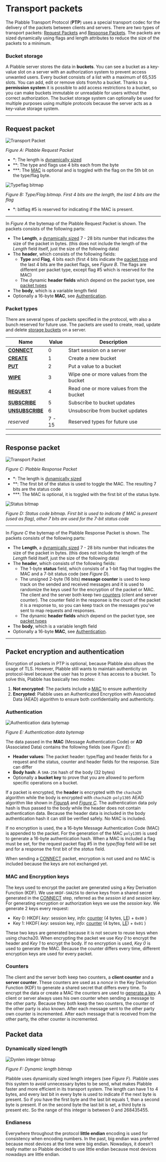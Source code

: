 # Transport packets
The Plabble Transport Protocol (**PTP**) uses a special transport codec for the delivery of the packets between clients and servers. There are two types of transport packets:
[Request Packets](#request-packet) and [Response Packets](#response-packet). The packets are sized dynamically using flags and length attributes to reduce the size of the packets to a minimum.

### **Bucket storage**
A Plabble server stores the data in **buckets**. You can see a bucket as a key-value slot on a server with an authorization system to prevent access unwanted users. Every bucket consists of a list with a maximum of 65,535 slots. You can add, edit or remove slots from/to a bucket. Thanks to a **permission system** it is possible to add access restrictions to a bucket, so you can make buckets immutable or unreadable for users without the correct authorization. The bucket storage system can optionally be used for multiple purposes using multiple protocols because the server acts as a key-value storage system.

---

## **Request packet**
![Transport Packet](/img/transport-request-bytemap.drawio.png)

_Figure A: Plabble Request Packet_
- *: The length is [dynamically sized](#dynamically-sized-length)
- **: The type and flags use 4 bits each from the byte
- ***: The [MAC](#authentication) is optional and is toggled with the flag on the 5th bit on the type/flag byte.

![Typeflag bitmap](/img/transport-typeflag-bitmap.png)

_Figure B: Type/Flag bitmap. First 4 bits are the length, the last 4 bits are the flag_
- *: bitflag #5 is reserved for indicating if the MAC is present.

---

In _Figure A_ the bytemap of the Plabble Request Packet is shown. The packets consists of the following parts:
- The **Length**, a [dynamically sized](#dynamically-sized-length) 7 - 28 bits number that indicates the size of the packet in bytes. (this does not include the length of the _Length_ field itself, just the size of the following data)
- The **header**, which consists of the following fields:
    - **Type** and **Flag**, 4 bits each (first 4 bits indicate the [packet type](#packet-types) and the last 4 bits are the packet flags, see _Figure B_. The flags are different per packet type, except flag #5 which is reserved for the MAC)
    - The dynamic **header fields** which depend on the packet type, see [packet types](#packet-types)
- The **body**, which is a variable length field
- Optionally a 16-byte **MAC**, see [Authentication](#authentication).

### Packet types
There are several types of packets specified in the protocol, with also a bunch reserved for future use. The packets are used to create, read, update and delete [storage buckets](#bucket-storage) on a server.

| Name | Value | Description |
|---|---|--|
| **[CONNECT]()** | 0 | Start session on a  server
| **[CREATE]()** | 1 | Create a new bucket
| **[PUT]()** | 2 | Put a value to a bucket
| **[WIPE]()** | 3 | Wipe one or more values from the bucket
| **[REQUEST]()** | 4 | Read one or more values from the bucket
| **[SUBSCRIBE]()** | 5 | Subscribe to bucket updates
| **[UNSUBSCRIBE]()** | 6 | Unsubscribe from bucket updates
| _reserved_ | 7 - 15 | Reserved types for future use

---

## **Response packet**
![Transport Packet](/img/transport-response-bytemap.drawio.png)

_Figure C: Plabble Response Packet_
- *: The length is [dynamically sized](#dynamically-sized-length)
- **: The first bit of the status is used to toggle the MAC. The resulting 7 bits are the status code
- ***: The MAC is optional, it is toggled with the first bit of the status byte.

![Status bitmap](/img/transport-status-bitmap.drawio.png)

_Figure D: Status code bitmap. First bit is used to indicate if MAC is present (used as flag), other 7 bits are used for the 7-bit status code_

---

In _Figure C_ the bytemap of the Plabble Response Packet is shown. The packets consists of the following parts:
- The **Length**, a [dynamically sized](#dynamically-sized-length) 7 - 28 bits number that indicates the size of the packet in bytes. (this does not include the length of the _Length_ field itself, just the size of the following data)
- The **header**, which consists of the following fields:
    - The 1-byte **status** field, which consists of a 1-bit flag that toggles the MAC and a 7-bit status code (see _Figure D_).
    - The unsigned 2-byte (16 bits) **message counter** is used to keep track on the sended and received messages and it is used to randomize the keys used for the encryption of the packet or MAC. The client and the server both keep two [counters](#counters) (client and server counter). The counter field in the response is the count of the packet it is a response to, so you can keep track on the messages you've sent to map requests and responses.
    - The dynamic **header fields** which depend on the packet type, see [packet types](#packet-types)
- The **body**, which is a variable length field
- Optionally a 16-byte **MAC**, see [Authentication](#authentication).

---

## Packet encryption and authentication
Encryption of packets in PTP is optional, because Plabble also allows the usage of TLS. However, Plabble still wants to maintain authenticity on protocol-level because the user has to prove it has access to a bucket. To solve this, Plabble has basically two modes:
1. **Not encrypted**: The packets include a [MAC](#authentication) to ensure authenticity
2. **Encrypted**: Plabble uses an Authenticated Encryption with Associated Data (AEAD) algorithm to ensure both confidentiality and authenticity.

### Authentication

![Authentication data bytemap](/img/plabble-transport-ad.drawio.png)

_Figure E: Authentication data bytemap_

The data passed in the **MAC** (Message Authentication Code) or **AD** (Associated Data) contains the following fields (see _Figure E_):

- **Header values**: The packet header: type/flag and header fields for a request and the status, counter and header fields for the response. Size can differ
- **Body hash**: A `SHA-256` hash of the body (32 bytes)
- Optionally a **bucket key** to prove that you are allowed to perform specific operations on a bucket.

If a packet is encrypted, the **header** is encrypted with the `chacha20` algorithm while the body is encrypted with `chacha20-poly1305` AEAD algorithm like shown in [_FigureA_](#request-packet) and [_Figure C_](#response-packet). The authentication data poly hash is thus passed to the body while the header does not contain authentication data. Because the header data is included in the body authentication hash it can still be verified safely. No MAC is included.

If no encryption is used, the a 16-byte Message Authentication Code (MAC) is appended to the packet. For the generation of the MAC `poly1305` is used to generate a 16-byte authentication hash. When a MAC is included a flag must be set, for the request packet flag #5 in the _type/flag_ field will be set and for a response the first bit of the _status_ field.

When sending a [CONNECT]() packet, encryption is not used and no MAC is included because the keys are not exchanged yet.

### MAC and Encryption keys
The keys used to encrypt the packet are generated using a Key Derivation Function (KDF). We use `HKDF-SHA256` to derive keys from a shared secret generated in the [CONNECT]() step, referred as the _session id_ and _session key_. For generating encryption or authorization keys we use the _session key_. We generate 2 keys every request:
- Key 0: HKDF( _key_: session key, _info_: [counter](#counters) (4 bytes, [LE](#endianness)) + `0x00` )
- Key 1: HKDF( _key_: session key, _info_: [counter](#counters) (4 bytes, [LE](#endianness)) + `0x01` )

These two keys are generated because it is not secure to reuse keys when using chacha20. When encrypting the packet we use _Key 0_ to encrypt the header and _Key 1_ to encrypt the body. If no encryption is used, _Key 0_ is used to generate the MAC. Because the counter differs every time, different encryption keys are used for every packet.

### Counters
The client and the server both keep two counters, a **client counter** and a **server counter**. These counters are used as a _nonce_ in the Key Derivation Function (KDF) to generate a shared secret that differs every time. To encrypt the data or create a MAC the counters are used to [generate a key](#mac-and-encryption-keys). A client or server always uses his own counter when sending a message to the other party. Because they both keep the two counters, the counter of the other party is also known. After each message sent to the other party own counter is incremented. After each message that is received from the other party, the other counter is incremented.

## Packet data

### Dynamically sized length
![Dynlen integer bitmap](/img/transport-dynlen-bitmap.drawio.png)

_Figure F: Dynamic length bitmap_

Plabble uses dynamically sized length integers (see _Figure F_). Plabble uses this system to avoid unnecessary bytes to be send, what makes Plabble faster and more efficient in its transport system. The length can have 1 to 4 bytes, and every last bit in every byte is used to indicate if the next byte is present. So if you have the first byte and the last bit equals 1, than a second byte is present. If on the second byte the last bit is set, a third byte is present etc. So the range of this integer is between 0 and 268435455.

### Endianess
Everywhere throughout the protocol **little endian** encoding is used for consistency when encoding numbers. In the past, big endian was preferred because most devices at the time were big endian. Nowadays, it doesn't really matter so Plabble decided to use little endian because most devices nowadays are little endian.
